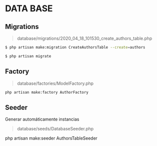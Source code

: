 # DATA BASE

## Migrations
> database/migrations/2020_04_18_101530_create_authors_table.php
````bash
$ php artisan make:migration CreateAuthorsTable --create=authors
````
````bash
$ php artisan migrate
````

## Factory
> database/factories/ModelFactory.php
````bash
php artisan make:factory AuthorFactory
````



## Seeder
Generar automáticamente instancias
> database/seeds/DatabaseSeeder.php

php artisan make:seeder AuthorsTableSeeder